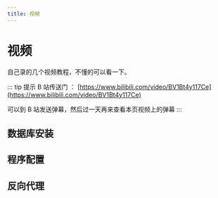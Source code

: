 ```yaml
---
title: 视频
---
```


# 视频

自己录的几个视频教程，不懂的可以看一下。

::: tip 提示
B 站传送门 ： [https://www.bilibili.com/video/BV1Bt4y117Ce](https://www.bilibili.com/video/BV1Bt4y117Ce)

可以到 B 站发送弹幕，然后过一天再来查看本页视频上的弹幕
:::

## 数据库安装

<dplayer src="/video/安装/1-数据库安装.mp4" danmu-id="3F823FF308F5C5DD" danmu-addition="https://danmu.u2sb.com/api/danmu/dplayer/v3/bilibili?bvid=BV1Bt4y117Ce&p=1"/>

## 程序配置

<dplayer src="/video/安装/2-程序配置.mp4" danmu-id="BAD58978368A2149" danmu-addition="https://danmu.u2sb.com/api/danmu/dplayer/v3/bilibili?bvid=BV1Bt4y117Ce&p=2"/>

## 反向代理

<dplayer src="/video/安装/3-CaddyV1反向代理.mp4" danmu-id="95CCEA58BE998047" danmu-addition="https://danmu.u2sb.com/api/danmu/dplayer/v3/bilibili?bvid=BV1Bt4y117Ce&p=3"/>
